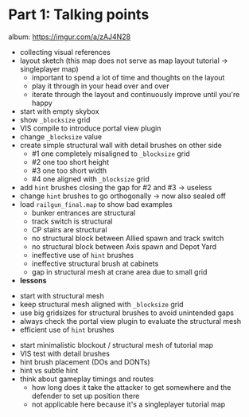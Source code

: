 Part 1: Talking points
=========

album: https://imgur.com/a/zAJ4N28
* collecting visual references
* layout sketch (this map does not serve as map layout tutorial -> singleplayer map)
  - important to spend a lot of time and thoughts on the layout
  - play it through in your head over and over
  - iterate through the layout and continuously improve until you're happy 
* start with empty skybox
* show `_blocksize` grid
* VIS compile to introduce portal view plugin
* change `_blocksize` value
* create simple structural wall with detail brushes on other side
  - #1 one completely misaligned to `_blocksize` grid
  - #2 one too short height
  - #3 one too short width
  - #4 one aligned with `_blocksize` grid
* add `hint` brushes closing the gap for #2 and #3 -> useless
* change `hint` brushes to go orthogonally -> now also sealed off
* load `railgun_final.map` to show bad examples
  - bunker entrances are structural
  - track switch is structural
  - CP stairs are structural
  - no structural block between Allied spawn and track switch
  - no structural block between Axis spawn and Depot Yard
  - ineffective use of `hint` brushes
  - ineffective structural brush at cabinets
  - gap in structural mesh at crane area due to small grid
 * **lessons**
  - start with structural mesh
  - keep structural mesh aligned with `_blocksize` grid
  - use big gridsizes for structural brushes to avoid unintended gaps
  - always check the portal view plugin to evaluate the structural mesh
  - efficient use of `hint` brushes
* start minimalistic blockout / structural mesh of tutorial map
* VIS test with detail brushes
* hint brush placement (DOs and DONTs)
* hint vs subtle hint
* think about gameplay timings and routes
  - how long does it take the attacker to get somewhere and the defender to set up position there
  - not applicable here because it's a singleplayer tutorial map
